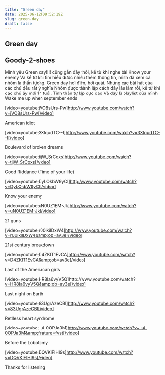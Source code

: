 ```yaml
---
title: "Green day"
date: 2025-06-12T09:52:19Z
slug: green-day
draft: false
---
```


## Green day

## Goody-2-shoes

Mình yêu Green day!!!! cũng gần đây thôi, kể từ khi nghe bài Know your enemy 
Và kể từ khi tìm hiểu được nhiều thêm thông tin, mình đã xem cả nhóm là thần tượng.
Green day hơi điên, hơi quái. Nhưng các bài hát của các chú đều rất ý nghĩa 
Nhóm được thành lập cách đây lâu lắm rồi, kể từ khi các chú ấy mới 14 tuổi. Tinh thần tự lập cực cao 
Và đây là playlist của mình Wake me up when september ends



[video=youtube;jVO8sUrs-Pw]http://www.youtube.com/watch?v=jVO8sUrs-Pw[/video]



American idiot

[video=youtube;3XlqudTC--I]http://www.youtube.com/watch?v=3XlqudTC--I[/video]

Boulevard of broken dreams

[video=youtube;tijW_SrCoxs]http://www.youtube.com/watch?v=tijW_SrCoxs[/video]

Good Riddance (Time of your life)

[video=youtube;DyLOkbW9yCI]http://www.youtube.com/watch?v=DyLOkbW9yCI[/video]

Know your enemy

[video=youtube;uN0UZ1EM-Jk]http://www.youtube.com/watch?v=uN0UZ1EM-Jk[/video]

21 guns

[video=youtube;r00ikilDxW4]http://www.youtube.com/watch?v=r00ikilDxW4&amp;ob=av3e[/video]

21st century breakdown

[video=youtube;D4ZKlT1EvCA]http://www.youtube.com/watch?v=D4ZKlT1EvCA&amp;ob=av3e[/video]

Last of the Ameriacan girls

[video=youtube;HR8Ia6vyV5Q]http://www.youtube.com/watch?v=HR8Ia6vyV5Q&amp;ob=av3e[/video]

Last night on Earth

[video=youtube;83UgrAzeCBI]http://www.youtube.com/watch?v=83UgrAzeCBI[/video]

Retlless heart syndrome

[video=youtube;-ui-0OPJa3M]http://www.youtube.com/watch?v=-ui-0OPJa3M&amp;feature=fvst[/video]

Before the Lobotomy

[video=youtube;DQVKlFIHI9s]http://www.youtube.com/watch?v=DQVKlFIHI9s[/video]

Thanks for listening